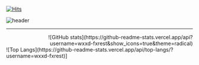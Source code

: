 [![Hits](https://hits.seeyoufarm.com/api/count/incr/badge.svg?url=https%3A%2F%2Fgithub.com%2Fwxxd-fxrest&count_bg=%2379C83D&title_bg=%23555555&icon=waze.svg&icon_color=%23E7E7E7&title=hits&edge_flat=false)](https://hits.seeyoufarm.com)

![header](https://capsule-render.vercel.app/api?type=venom&color=c1ccc8&text=WOOD)

--- 

<div align="right">
  ![GitHub stats](https://github-readme-stats.vercel.app/api?username=wxxd-fxrest&show_icons=true&theme=radical)
</div>
![Top Langs](https://github-readme-stats.vercel.app/api/top-langs/?username=wxxd-fxrest)]



